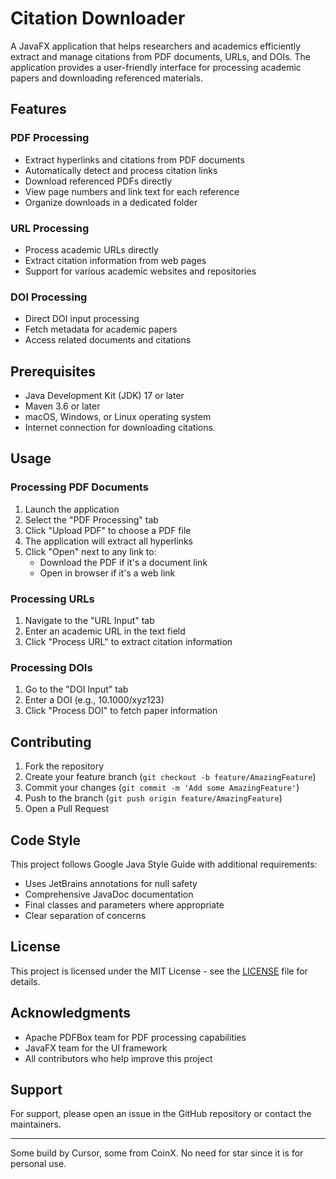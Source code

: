 # Citation Downloader

A JavaFX application that helps researchers and academics efficiently extract and manage citations from PDF documents, URLs, and DOIs. The application provides a user-friendly interface for processing academic papers and downloading referenced materials.

## Features

### PDF Processing
- Extract hyperlinks and citations from PDF documents
- Automatically detect and process citation links
- Download referenced PDFs directly
- View page numbers and link text for each reference
- Organize downloads in a dedicated folder

### URL Processing
- Process academic URLs directly
- Extract citation information from web pages
- Support for various academic websites and repositories

### DOI Processing
- Direct DOI input processing
- Fetch metadata for academic papers
- Access related documents and citations

## Prerequisites

- Java Development Kit (JDK) 17 or later
- Maven 3.6 or later
- macOS, Windows, or Linux operating system
- Internet connection for downloading citations.


## Usage

### Processing PDF Documents
1. Launch the application
2. Select the "PDF Processing" tab
3. Click "Upload PDF" to choose a PDF file
4. The application will extract all hyperlinks
5. Click "Open" next to any link to:
   - Download the PDF if it's a document link
   - Open in browser if it's a web link

### Processing URLs
1. Navigate to the "URL Input" tab
2. Enter an academic URL in the text field
3. Click "Process URL" to extract citation information

### Processing DOIs
1. Go to the "DOI Input" tab
2. Enter a DOI (e.g., 10.1000/xyz123)
3. Click "Process DOI" to fetch paper information

## Contributing

1. Fork the repository
2. Create your feature branch (`git checkout -b feature/AmazingFeature`)
3. Commit your changes (`git commit -m 'Add some AmazingFeature'`)
4. Push to the branch (`git push origin feature/AmazingFeature`)
5. Open a Pull Request

## Code Style

This project follows Google Java Style Guide with additional requirements:
- Uses JetBrains annotations for null safety
- Comprehensive JavaDoc documentation
- Final classes and parameters where appropriate
- Clear separation of concerns

## License

This project is licensed under the MIT License - see the [LICENSE](LICENSE) file for details.

## Acknowledgments

- Apache PDFBox team for PDF processing capabilities
- JavaFX team for the UI framework
- All contributors who help improve this project

## Support

For support, please open an issue in the GitHub repository or contact the maintainers.

---

Some build by Cursor, some from CoinX. No need for star since it is for personal use.

